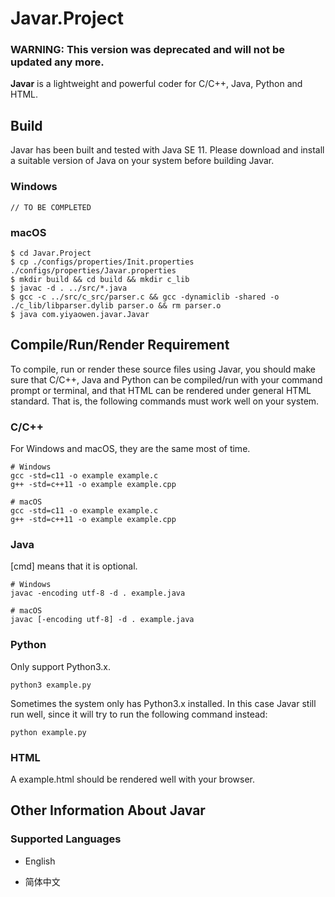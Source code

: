 # Javar.Project

### WARNING: This version was deprecated and will not be updated any more.

**Javar** is a lightweight and powerful coder for C/C++, Java, Python and HTML. 

## Build

Javar has been built and tested with Java SE 11. Please download and install a suitable version of Java on your system before building Javar.

### Windows

```
// TO BE COMPLETED
```

### macOS

```
$ cd Javar.Project
$ cp ./configs/properties/Init.properties ./configs/properties/Javar.properties
$ mkdir build && cd build && mkdir c_lib
$ javac -d . ../src/*.java
$ gcc -c ../src/c_src/parser.c && gcc -dynamiclib -shared -o ./c_lib/libparser.dylib parser.o && rm parser.o
$ java com.yiyaowen.javar.Javar
```

## Compile/Run/Render Requirement

To compile, run or render these source files using Javar, you should make sure that C/C++, Java and Python can be compiled/run with your command prompt or terminal, and that HTML can be rendered under general HTML standard. That is, the following commands must work well on your system.

### C/C++

For Windows and macOS, they are the same most of time.

```
# Windows
gcc -std=c11 -o example example.c
g++ -std=c++11 -o example example.cpp

# macOS
gcc -std=c11 -o example example.c
g++ -std=c++11 -o example example.cpp
```

### Java

[cmd] means that it is optional.

```
# Windows
javac -encoding utf-8 -d . example.java

# macOS
javac [-encoding utf-8] -d . example.java
```

### Python

Only support Python3.x.

```
python3 example.py
```

Sometimes the system only has Python3.x installed. In this case Javar still run well, since it will try to run the following command instead:

```
python example.py
```

### HTML

A example.html should be rendered well with your browser.

## Other Information About Javar

### Supported Languages

* English

* 简体中文

